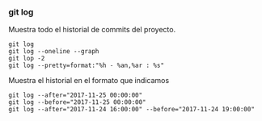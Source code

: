 ### git log
Muestra todo el historial de commits del proyecto.

```
git log
git log --oneline --graph
git lop -2
git log --pretty=format:"%h - %an,%ar : %s"
```
Muestra el historial en el formato que indicamos

```
git log --after="2017-11-25 00:00:00"
git log --before="2017-11-25 00:00:00"
git log --after="2017-11-24 16:00:00" --before="2017-11-24 19:00:00"

